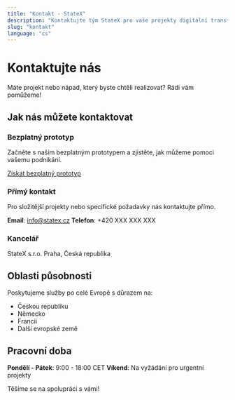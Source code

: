 ```yaml
---
title: "Kontakt - StateX"
description: "Kontaktujte tým StateX pro vaše projekty digitální transformace"
slug: "kontakt"
language: "cs"
---
```


# Kontaktujte nás

Máte projekt nebo nápad, který byste chtěli realizovat? Rádi vám pomůžeme!

## Jak nás můžete kontaktovat

### Bezplatný prototyp
Začněte s naším bezplatným prototypem a zjistěte, jak můžeme pomoci vašemu podnikání.

[Získat bezplatný prototyp](/cs/bezplatny-prototyp)

### Přímý kontakt
Pro složitější projekty nebo specifické požadavky nás kontaktujte přímo.

**Email**: info@statex.cz
**Telefon**: +420 XXX XXX XXX

### Kancelář
StateX s.r.o.
Praha, Česká republika

## Oblasti působnosti

Poskytujeme služby po celé Evropě s důrazem na:
- Českou republiku
- Německo  
- Francii
- Další evropské země

## Pracovní doba

**Pondělí - Pátek**: 9:00 - 18:00 CET
**Víkend**: Na vyžádání pro urgentní projekty

Těšíme se na spolupráci s vámi!